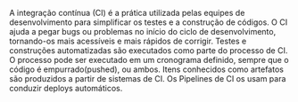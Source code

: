 A integração contínua (CI) é a prática utilizada pelas equipes de desenvolvimento para simplificar os testes e a construção de códigos.
O CI ajuda a pegar bugs ou problemas no início do ciclo de desenvolvimento, tornando-os mais acessíveis e mais rápidos de corrigir.
Testes e construções automatizadas são executados como parte do processo de CI. O processo pode ser executado em um cronograma definido, 
sempre que o código é empurrado(pushed), ou ambos. Itens conhecidos como artefatos são produzidos a partir de sistemas de CI. 
Os Pipelines de CI os usam para conduzir deploys automáticos.

